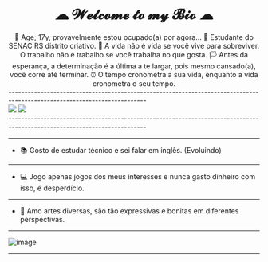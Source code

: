 # <h1 style="text-align: center; ">☁ 𝓦𝓮𝓵𝓬𝓸𝓶𝓮 𝓽𝓸 𝓶𝔂 𝓑𝓲𝓸 ☁ </h1>
<div id=biog style="text-align: center;">
💖 Age; 17y, provavelmente estou ocupado(a) por agora... 
📌 Estudante do SENAC RS distrito criativo.
🌆 A vida não é vida se você vive para sobreviver. O trabalho não é trabalho se você trabalha no que gosta.
🏳️ Antes da esperança, a determinação é a última a te largar, pois mesmo cansado(a), você corre até terminar.
⏰ O tempo cronometra a sua vida, enquanto a vida cronometra o seu tempo. 
</div>
-------------------------------------------------------------------------------------------------------------------------
<div id="imag" style="float-left: 35px;">
<img src="https://media1.tenor.com/m/YjJDRk4dXK0AAAAC/anime-frieren.gif">
<img src="https://64.media.tumblr.com/273e48159243483a123f127ed79656d1/88844ae8be4d1091-9c/s540x810/739d22f7e20649a0694419eaa39a0f9b4c5bac59.gifv">
</div>
-------------------------------------------------------------------------------------------------------------------------

-------------------------------------------------------------------------------------------------------------------------
- 📚 Gosto de estudar técnico e sei falar em inglês. (Evoluindo)
--------------------------------------------------------------------------------------------------------------------------
- 💻 Jogo apenas jogos dos meus interesses e nunca gasto dinheiro com isso, é desperdício.
--------------------------------------------------------------------------------------------------------------------------
- 🎨 Amo artes diversas, são tão expressivas e bonitas em diferentes perspectivas.
__________________________________________________________________________________________________________________________
![image](https://64.media.tumblr.com/273e48159243483a123f127ed79656d1/88844ae8be4d1091-9c/s540x810/739d22f7e20649a0694419eaa39a0f9b4c5bac59.gifv)


__________________________________________________________________________________________________________________________




